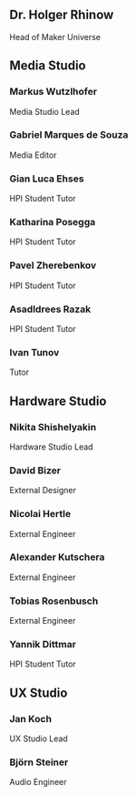 ## Dr. Holger Rhinow
Head of Maker Universe
<br />

## Media Studio

### Markus Wutzlhofer
Media Studio Lead

### Gabriel Marques de Souza
Media Editor

### Gian Luca Ehses
HPI Student Tutor

### Katharina Posegga
HPI Student Tutor

### Pavel Zherebenkov
HPI Student Tutor

### AsadIdrees Razak
HPI Student Tutor

### Ivan Tunov
Tutor
<br />


## Hardware Studio

### Nikita Shishelyakin
Hardware Studio Lead

### David Bizer
External Designer

### Nicolai Hertle
External Engineer

### Alexander Kutschera
External Engineer

### Tobias Rosenbusch
External Engineer

### Yannik Dittmar
HPI Student Tutor
<br />

## UX Studio

### Jan Koch
UX Studio Lead

### Björn Steiner
Audio Engineer






